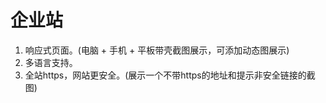# 企业站
1. 响应式页面。(电脑 + 手机 + 平板带壳截图展示，可添加动态图展示)
2. 多语言支持。
3. 全站https，网站更安全。(展示一个不带https的地址和提示非安全链接的截图)
